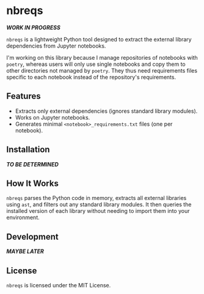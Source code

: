 # nbreqs

***WORK IN PROGRESS***

`nbreqs` is a lightweight Python tool designed to extract the external library dependencies from Jupyter notebooks.

I'm working on this library because I manage repositories of notebooks with `poetry`, whereas users will only use single notebooks and copy them to other directories not managed by `poetry`. They thus need requirements files specific to each notebook instead of the repository's requirements.

## Features

- Extracts only external dependencies (ignores standard library modules).
- Works on Jupyter notebooks.
- Generates minimal `<notebook>_requirements.txt` files (one per notebook).
  
## Installation

***TO BE DETERMINED***

## How It Works

`nbreqs` parses the Python code in memory, extracts all external libraries using `ast`, and filters out any standard library modules. It then queries the installed version of each library without needing to import them into your environment.

## Development

***MAYBE LATER***

## License

`nbreqs` is licensed under the MIT License.